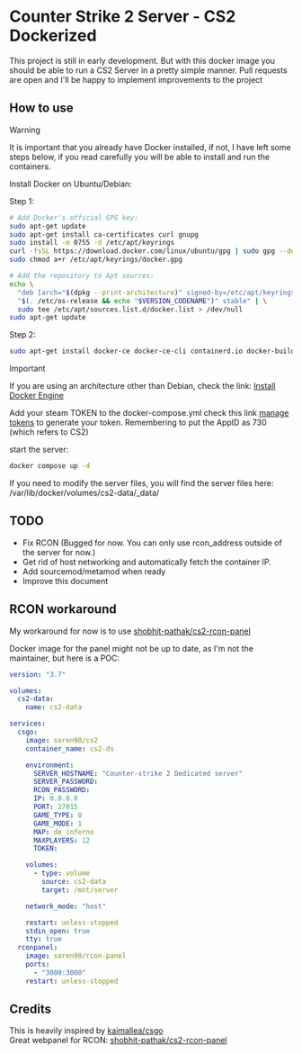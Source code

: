 # Counter Strike 2 Server - CS2 Dockerized

This project is still in early development. But with this docker image you should be able to run a CS2 Server in a pretty simple manner. Pull requests are open and I'll be happy to implement improvements to the project

## How to use

> [!WARNING]
> It is important that you already have Docker installed, if not, I have left some steps below, if you read carefully you will be able to install and run the containers.

Install Docker on Ubuntu/Debian:

Step 1:
```bash
# Add Docker's official GPG key:
sudo apt-get update
sudo apt-get install ca-certificates curl gnupg
sudo install -m 0755 -d /etc/apt/keyrings
curl -fsSL https://download.docker.com/linux/ubuntu/gpg | sudo gpg --dearmor -o /etc/apt/keyrings/docker.gpg
sudo chmod a+r /etc/apt/keyrings/docker.gpg

# Add the repository to Apt sources:
echo \
  "deb [arch="$(dpkg --print-architecture)" signed-by=/etc/apt/keyrings/docker.gpg] https://download.docker.com/linux/ubuntu \
  "$(. /etc/os-release && echo "$VERSION_CODENAME")" stable" | \
  sudo tee /etc/apt/sources.list.d/docker.list > /dev/null
sudo apt-get update
```

Step 2:
```bash
sudo apt-get install docker-ce docker-ce-cli containerd.io docker-buildx-plugin docker-compose-plugin
```

> [!IMPORTANT]
> If you are using an architecture other than Debian, check the link: [Install Docker Engine](https://docs.docker.com/engine/install/)

Add your steam TOKEN to the docker-compose.yml check this link [manage tokens](https://steamcommunity.com/dev/managegameservers) to generate your token.
Remembering to put the AppID as 730 (which refers to CS2)

start the server:
```bash
docker compose up -d
```

If you need to modify the server files, you will find the server files here: /var/lib/docker/volumes/cs2-data/_data/ 

## TODO

- Fix RCON (Bugged for now. You can only use rcon_address outside of the server for now.)
- Get rid of host networking and automatically fetch the container IP.
- Add sourcemod/metamod when ready
- Improve this document

## RCON workaround
My workaround for now is to use [shobhit-pathak/cs2-rcon-panel](https://github.com/shobhit-pathak/cs2-rcon-panel)
  
Docker image for the panel might not be up to date, as I'm not the maintainer, but here is a POC:
```yaml
version: "3.7"

volumes:
  cs2-data:
    name: cs2-data

services:
  csgo:
    image: soren90/cs2
    container_name: cs2-ds

    environment:
      SERVER_HOSTNAME: "Counter-strike 2 Dedicated server"
      SERVER_PASSWORD: 
      RCON_PASSWORD: 
      IP: 0.0.0.0
      PORT: 27015
      GAME_TYPE: 0
      GAME_MODE: 1
      MAP: de_inferno
      MAXPLAYERS: 12
      TOKEN:

    volumes:
      - type: volume
        source: cs2-data
        target: /mnt/server

    network_mode: "host"

    restart: unless-stopped
    stdin_open: true
    tty: true
  rconpanel:
    image: soren90/rcon-panel
    ports:
      - "3000:3000"
    restart: unless-stopped

```

## Credits

This is heavily inspired by [kaimallea/csgo](https://github.com/kaimallea/csgo)  
Great webpanel for RCON:  [shobhit-pathak/cs2-rcon-panel](https://github.com/shobhit-pathak/cs2-rcon-panel)
